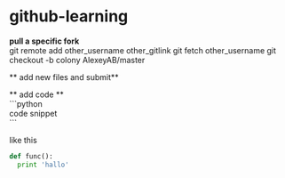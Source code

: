 # github-learning


**pull a specific fork** <br>
git remote add other_username other_gitlink
git fetch other_username 
git checkout -b colony AlexeyAB/master



** add new files and submit**<br>



** add code **<br>
\`\`\`python <br>
code snippet <br>
\`\`\`<br>

like this <br>
```python
def func():
  print 'hallo'
```



